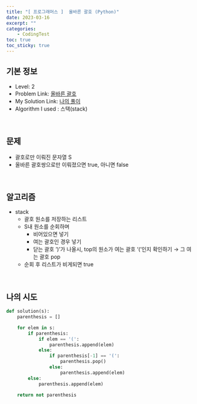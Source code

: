 ```yaml
---
title: "[ 프로그래머스 ]  올바른 괄호 (Python)"
date: 2023-03-16
excerpt: ""
categories: 
    - CodingTest
toc: true
toc_sticky: true
---
```


## 기본 정보

- Level: 2
- Problem Link: [올바른 괄호](hhttps://school.programmers.co.kr/learn/courses/30/lessons/12909)
- My Solution Link: [나의 풀이](https://github.com/claire-1125/AlgoStudy/blob/main/Programmers/StackNQueue/12909_CorrectParenthesis.py)
- Algorithm I used : 스택(stack)

<br/>

## 문제

- 괄호로만 이뤄진 문자열 S
- 올바른 괄호쌍으로만 이뤄졌으면 true, 아니면 false

<br/>

## 알고리즘

- stack
    - 괄호 원소를 저장하는 리스트
    - S내 원소를 순회하며
        - 비어있으면 넣기
        - 여는 괄호인 경우 넣기
        - 닫는 괄호 ’)’가 나올시, top의 원소가 여는 괄호 ‘(’인지 확인하기 → 그 여는 괄호 pop
    - 순회 후 리스트가 비게되면 true

<br/>

## 나의 시도

```python
def solution(s):
    parenthesis = []

    for elem in s:
        if parenthesis:
            if elem == '(':
                parenthesis.append(elem)
            else:
                if parenthesis[-1] == '(':
                    parenthesis.pop()
                else:
                    parenthesis.append(elem)
        else:
            parenthesis.append(elem)

    return not parenthesis
```